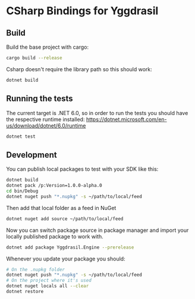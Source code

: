 # CSharp Bindings for Yggdrasil

## Build

Build the base project with cargo:

```bash
cargo build --release
```

Csharp doesn't require the library path so this should work:

```bash
dotnet build
```

## Running the tests

The current target is .NET 6.0, so in order to run the tests you should have the respective runtime installed: https://dotnet.microsoft.com/en-us/download/dotnet/6.0/runtime

```bash
dotnet test
```

## Development

You can publish local packages to test with your SDK like this:

```bash
dotnet build
dotnet pack /p:Version=1.0.0-alpha.0
cd bin/Debug
dotnet nuget push "*.nupkg" -s ~/path/to/local/feed
```

Then add that local folder as a feed in NuGet

```bash
dotnet nuget add source ~/path/to/local/feed
```

Now you can switch package source in package manager and import your locally published package to work with.

```bash
dotnet add package Yggdrasil.Engine --prerelease
```

Whenever you update your package you should:

```bash
# On the .nupkg folder
dotnet nuget push "*.nupkg" -s ~/path/to/local/feed
# On the project where it's used
dotnet nuget locals all --clear
dotnet restore
```

